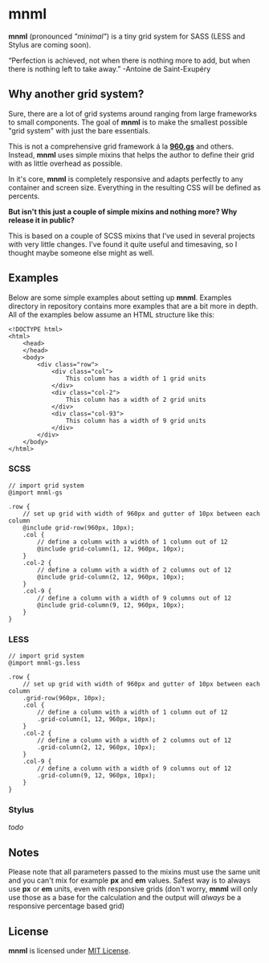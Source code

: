 # mnml

**mnml** (pronounced *"minimal"*) is a tiny grid system for SASS (LESS and Stylus are coming soon).

> 
“Perfection is achieved, not when there is nothing more to add, but when there is nothing left to take away.” 
-Antoine de Saint-Exupéry

## Why another grid system?

Sure, there are a lot of grid systems around ranging from large frameworks to small components. The goal of **mnml** is to make the smallest possible "grid system" with just the bare essentials.

This is not a comprehensive grid framework á la [**960.gs**](http://960.gs/ "**960.gs**") and others. Instead, **mnml** uses simple mixins that helps the author to define their grid with as little overhead as possible.

In it's core, **mnml** is completely responsive and adapts perfectly to any container and screen size. Everything in the resulting CSS will be defined as percents.

**But isn't this just a couple of simple mixins and nothing more? Why release it in public?** 

This is based on a couple of SCSS mixins that I've used in several projects with very little changes. I've found it quite useful and timesaving, so I thought maybe someone else might as well.

## Examples

Below are some simple examples about setting up **mnml**. Examples directory in repository contains more examples that are a bit more in depth. All of the examples below assume an HTML structure like this:

	<!DOCTYPE html>
	<html>
		<head>
		</head>
		<body>
			<div class="row">
				<div class="col">
					This column has a width of 1 grid units
				</div>
				<div class="col-2">
					This column has a width of 2 grid units
				</div>
				<div class="col-93">
					This column has a width of 9 grid units
				</div>
			</div>
		</body>
	</html>


### SCSS

	// import grid system
    @import mnml-gs

    .row {
		// set up grid with width of 960px and gutter of 10px between each column
		@include grid-row(960px, 10px);
		.col {
			// define a column with a width of 1 column out of 12 
			@include grid-column(1, 12, 960px, 10px);
		}
		.col-2 {
			// define a column with a width of 2 columns out of 12 
			@include grid-column(2, 12, 960px, 10px);
		}
		.col-9 {
			// define a column with a width of 9 columns out of 12 
			@include grid-column(9, 12, 960px, 10px);
		}
	}

### LESS

	// import grid system
    @import mnml-gs.less

    .row {
		// set up grid with width of 960px and gutter of 10px between each column
		.grid-row(960px, 10px);
		.col {
			// define a column with a width of 1 column out of 12
			.grid-column(1, 12, 960px, 10px);
		}
		.col-2 {
			// define a column with a width of 2 columns out of 12
			.grid-column(2, 12, 960px, 10px);
		}
		.col-9 {
			// define a column with a width of 9 columns out of 12
			.grid-column(9, 12, 960px, 10px);
		}
	}

### Stylus

*todo*

## Notes

Please note that all parameters passed to the mixins must use the same unit and you can't mix for example **px** and **em** values. Safest way is to always use **px** or **em** units, even with responsive grids (don't worry, **mnml** will only use those as a base for the calculation and the output will *always* be a responsive percentage based grid)

## License

**mnml** is licensed under [MIT License](LICENSE).